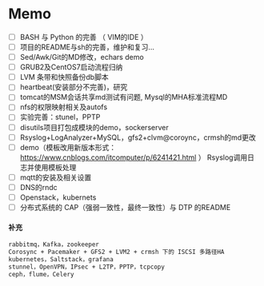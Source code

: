 # Memo

- [ ] BASH 与 Python 的完善 （ VIM的IDE ）
- [ ] 项目的README与sh的完善，维护和复习...
- [ ] Sed/Awk/Git的MD修改，echars demo
- [ ] GRUB2及CentOS7启动流程归纳
- [ ] LVM 条带和快照备份db脚本
- [ ] heartbeat(安装部分不完善)，研究
- [ ] tomcat的MSM会话共享md测试有问题, Mysql的MHA标准流程MD
- [ ] nfs的权限映射相关及autofs
- [ ] 实验完善：stunel，PPTP
- [ ] disutils项目打包成模块的demo，sockerserver
- [ ] Rsyslog+LogAnalyzer+MySQL，gfs2+clvm@coroync，crmsh的md更改
- [ ] demo（模板改用新版本形式：https://www.cnblogs.com/itcomputer/p/6241421.html ） Rsyslog调用日志并使用模板处理
- [ ] mqtt的安装及相关设置
- [ ] DNS的rndc
- [ ] Openstack，kubernets
- [ ] 分布式系统的 CAP（强弱一致性，最终一致性）与 DTP 的README

#### 补充
```txt
rabbitmq，Kafka，zookeeper
Corosync + Pacemaker + GFS2 + LVM2 + crmsh 下的 ISCSI 多路径HA
kubernetes，Saltstack，grafana
stunnel，OpenVPN，IPsec + L2TP，PPTP，tcpcopy
ceph，flume，Celery
```
